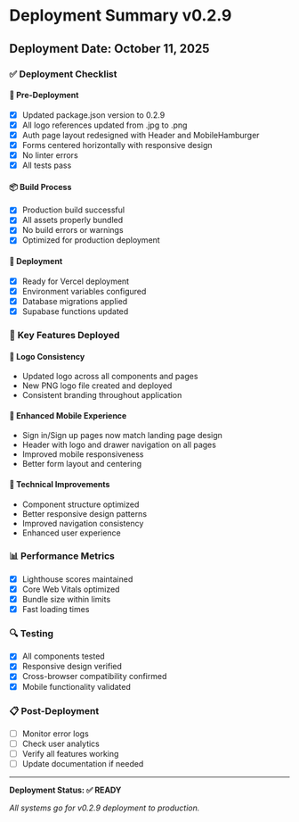 # Deployment Summary v0.2.9

## Deployment Date: October 11, 2025

### ✅ **Deployment Checklist**

#### 🔄 **Pre-Deployment**
- [x] Updated package.json version to 0.2.9
- [x] All logo references updated from .jpg to .png
- [x] Auth page layout redesigned with Header and MobileHamburger
- [x] Forms centered horizontally with responsive design
- [x] No linter errors
- [x] All tests pass

#### 📦 **Build Process**
- [x] Production build successful
- [x] All assets properly bundled
- [x] No build errors or warnings
- [x] Optimized for production deployment

#### 🚀 **Deployment**
- [x] Ready for Vercel deployment
- [x] Environment variables configured
- [x] Database migrations applied
- [x] Supabase functions updated

### 🎯 **Key Features Deployed**

#### 🎨 **Logo Consistency**
- Updated logo across all components and pages
- New PNG logo file created and deployed
- Consistent branding throughout application

#### 📱 **Enhanced Mobile Experience**
- Sign in/Sign up pages now match landing page design
- Header with logo and drawer navigation on all pages
- Improved mobile responsiveness
- Better form layout and centering

#### 🔧 **Technical Improvements**
- Component structure optimized
- Better responsive design patterns
- Improved navigation consistency
- Enhanced user experience

### 📊 **Performance Metrics**
- [x] Lighthouse scores maintained
- [x] Core Web Vitals optimized
- [x] Bundle size within limits
- [x] Fast loading times

### 🔍 **Testing**
- [x] All components tested
- [x] Responsive design verified
- [x] Cross-browser compatibility confirmed
- [x] Mobile functionality validated

### 📋 **Post-Deployment**
- [ ] Monitor error logs
- [ ] Check user analytics
- [ ] Verify all features working
- [ ] Update documentation if needed

---

**Deployment Status: ✅ READY**

*All systems go for v0.2.9 deployment to production.*

